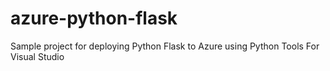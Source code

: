 # azure-python-flask
Sample project for deploying Python Flask to Azure using Python Tools For Visual Studio
